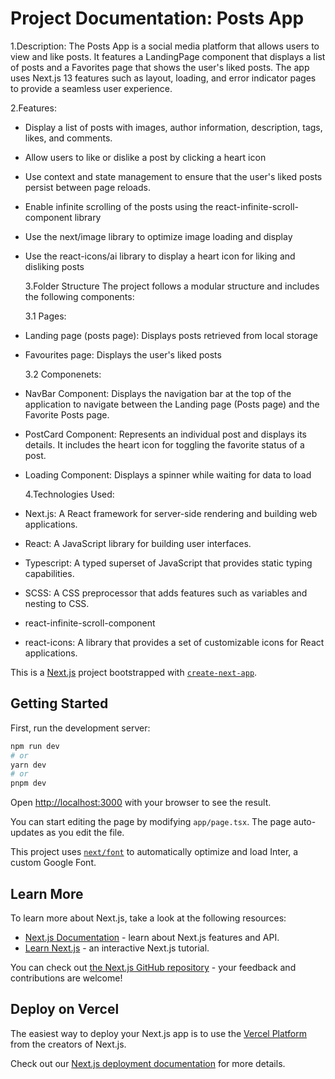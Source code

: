 # Project Documentation: Posts App

1.Description:
The Posts App is a social media platform that allows users to view and like posts. It features a LandingPage component that displays a list of posts and a Favorites page that shows the user's liked posts. The app uses Next.js 13 features such as layout, loading, and error indicator pages to provide a seamless user experience.

2.Features:

- Display a list of posts with images, author information, description, tags, likes, and comments.
- Allow users to like or dislike a post by clicking a heart icon
- Use context and state management to ensure that the user's liked posts persist between page reloads.
- Enable infinite scrolling of the posts using the react-infinite-scroll-component library
- Use the next/image library to optimize image loading and display
- Use the react-icons/ai library to display a heart icon for liking and disliking posts

  3.Folder Structure
  The project follows a modular structure and includes the following components:

  3.1 Pages:

- Landing page (posts page): Displays posts retrieved from local storage
- Favourites page: Displays the user's liked posts

  3.2 Componenets:

- NavBar Component: Displays the navigation bar at the top of the application to navigate between the Landing page (Posts page) and the Favorite Posts page.
- PostCard Component: Represents an individual post and displays its details. It includes the heart icon for toggling the favorite status of a post.
- Loading Component: Displays a spinner while waiting for data to load

  4.Technologies Used:

- Next.js: A React framework for server-side rendering and building web applications.
- React: A JavaScript library for building user interfaces.
- Typescript: A typed superset of JavaScript that provides static typing capabilities.
- SCSS: A CSS preprocessor that adds features such as variables and nesting to CSS.
- react-infinite-scroll-component
- react-icons: A library that provides a set of customizable icons for React applications.

This is a [Next.js](https://nextjs.org/) project bootstrapped with [`create-next-app`](https://github.com/vercel/next.js/tree/canary/packages/create-next-app).

## Getting Started

First, run the development server:

```bash
npm run dev
# or
yarn dev
# or
pnpm dev
```

Open [http://localhost:3000](http://localhost:3000) with your browser to see the result.

You can start editing the page by modifying `app/page.tsx`. The page auto-updates as you edit the file.

This project uses [`next/font`](https://nextjs.org/docs/basic-features/font-optimization) to automatically optimize and load Inter, a custom Google Font.

## Learn More

To learn more about Next.js, take a look at the following resources:

- [Next.js Documentation](https://nextjs.org/docs) - learn about Next.js features and API.
- [Learn Next.js](https://nextjs.org/learn) - an interactive Next.js tutorial.

You can check out [the Next.js GitHub repository](https://github.com/vercel/next.js/) - your feedback and contributions are welcome!

## Deploy on Vercel

The easiest way to deploy your Next.js app is to use the [Vercel Platform](https://vercel.com/new?utm_medium=default-template&filter=next.js&utm_source=create-next-app&utm_campaign=create-next-app-readme) from the creators of Next.js.

Check out our [Next.js deployment documentation](https://nextjs.org/docs/deployment) for more details.
